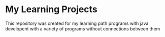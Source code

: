 # My Learning Projects

 This repository was created for my learning path programs with java developent with a variety of programs without connections between them
